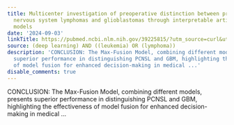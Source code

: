 ```yaml
---
title: Multicenter investigation of preoperative distinction between primary central
  nervous system lymphomas and glioblastomas through interpretable artificial intelligence
  models
date: '2024-09-03'
linkTitle: https://pubmed.ncbi.nlm.nih.gov/39225815/?utm_source=curl&utm_medium=rss&utm_campaign=pubmed-2&utm_content=1byXLWG-5Hn0_qdLgZYpDfLA2UWGhGNgZGereuo1rJN2aoAQXP&fc=20220814223158&ff=20240903182018&v=2.18.0.post9+e462414
source: (deep learning) AND ((leukemia) OR (lymphoma))
description: 'CONCLUSION: The Max-Fusion Model, combining different models, presents
  superior performance in distinguishing PCNSL and GBM, highlighting the effectiveness
  of model fusion for enhanced decision-making in medical ...'
disable_comments: true
---
```

CONCLUSION: The Max-Fusion Model, combining different models, presents superior performance in distinguishing PCNSL and GBM, highlighting the effectiveness of model fusion for enhanced decision-making in medical ...